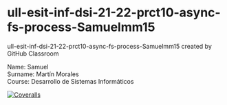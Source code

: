 # ull-esit-inf-dsi-21-22-prct10-async-fs-process-Samuelmm15
ull-esit-inf-dsi-21-22-prct10-async-fs-process-Samuelmm15 created by GitHub Classroom

Name: Samuel \
Surname: Martín Morales \
Course: Desarrollo de Sistemas Informáticos

[![Coveralls](https://github.com/ULL-ESIT-INF-DSI-2122/ull-esit-inf-dsi-21-22-prct10-async-fs-process-Samuelmm15/actions/workflows/coveralls.yml/badge.svg)](https://github.com/ULL-ESIT-INF-DSI-2122/ull-esit-inf-dsi-21-22-prct10-async-fs-process-Samuelmm15/actions/workflows/coveralls.yml)
